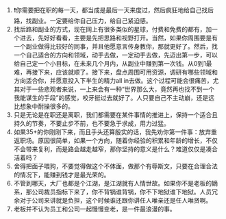 1. ❗️你需要把在职的每一天，都当成是最后一天来度过，然后疯狂地给自己找后路，找副业。一定要给你自己压力，给自己紧迫感。
2. 找后路和副业的方式，现在网上有很多类似的星球，付费和免费的都有，加一个进去，先好好看看，主要是先把思路和视野打开。当然，如果你周围要是有一个副业做得比较好的同事，并且他愿意言传身教你，那就更好了。然后，找一个自己适合的方向和领域，动手去做，一定动手去做，先迈出第一步，可以给自己定一个小目标，在未来几个月内，从副业中赚到第一次钱。从0到1最难，再接下来，应该就顺了。接下来，盘点周围可用资源，调研有哪些领域和方向适合你，并愿意投入下半生的精力all in去做。这个过程可能会很痛苦，尤其对于一些悲观者来说，一上来会有一种“世界那么大，竟然再也找不到一个我能谋生的手段”的感觉，咬牙挺过去就好了。人只要自己不主动崩，还是远比想象中耐操很多的。
3. 只是无论是在职还是离职，我们都需要在某件事情的推进上，保持一个适合且持久的节奏，不要止步不前，也不要急于求成，用力过猛。
4. 如果35+的你刚刚下来，而且手头还算殷实的话，我先劝你第一件事：放弃重返职场。原因很简单，如果一个方向，随着你经验的积累和年龄的增长，不仅不会带来复利，而是路会越走越窄，那你坚持的意义是什么？难道仅仅是凑合活着吗？
5. 舍得把面子喂狗，不要觉得做这个不体面，做那个有辱斯文，只要在合理合法的情况下，能赚到钱才是最光荣的。
6. 不管到哪天，大厂也都是个江湖，是江湖就有人情世故。如果你不是老板的嫡系，那公司裁员指标下来了，你不背锅谁背锅，你不下地狱谁下地狱。人员冗余对于公司来讲就是负担，这个时候谁还跟你讲任人唯亲还是任人唯贤啊。
7. 老板并不认为员工和公司一起慢慢变老，是一件最浪漫的事。